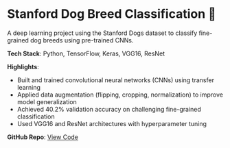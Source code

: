 # Stanford Dog Breed Classification 🐶

A deep learning project using the Stanford Dogs dataset to classify fine-grained dog breeds using pre-trained CNNs.

**Tech Stack**: Python, TensorFlow, Keras, VGG16, ResNet

**Highlights**:
- Built and trained convolutional neural networks (CNNs) using transfer learning
- Applied data augmentation (flipping, cropping, normalization) to improve model generalization
- Achieved 40.2% validation accuracy on challenging fine-grained classification
- Used VGG16 and ResNet architectures with hyperparameter tuning

**GitHub Repo**: [View Code](https://github.com/adarsha-ujjanimatha/fine-grained-image-classification)
